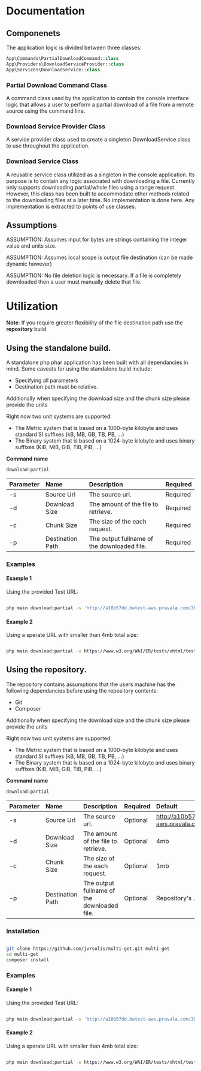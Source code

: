 
# Documentation

## Componenets

The application logic is divided between three classes:
```php
App\Commands\PartialDownloadCommand::class
App\Providers\DownloadServiceProvider::class
App\Services\DownloadService::class
```
### Partial Download Command Class
A command class used by the application to contain the console 
interface logic that allows a user to perform a partial download 
of a file from a remote source using the command line.

### Download Service Provider Class
A service provider class used to create a singleton DownloadService class to use
throughout the application.

### Download Service Class
A reusable service class utilized as a singleton in the console application.
Its purpose is to contain any logic associated with downloading a file.
Currently only supports downloading partial/whole files using a range request. 
However, this class has been built to accommodate other methods related to the 
downloading files at a later time. No implementation is done here. Any
implementation is extracted to points of use classes.


## Assumptions
ASSUMPTION: Assumes input for bytes are strings containing the integer value and units size. 

ASSUMPTION: Assumes local scope is output file destination  (can be made dynamic however)

ASSUMPTION: No file deletion logic is necessary.
            If a file is completely downloaded then a user must manually delete that file.

# Utilization
<b>Note</b>: If you require greater flexibility of the file destination path use the <b>repository</b> build

## Using the standalone build.

A standalone php phar application has been built with 
all dependancies in mind. Some caveats for using the standalone build include:

- Specifying all parameters
- Destination path must be relative. 

Additionally when specifying the download size and the chunk size please provide the units

Right now two unit systems are supported:

- The Metric system that is based on a 1000-byte kilobyte and uses standard SI suffixes (kB, MB, GB, TB, PB, …)
- The Binary system that is based on a 1024-byte kilobyte and uses binary suffixes (KiB, MiB, GiB, TiB, PiB, …)
 
<b>Command name</b>
```bash
download:partial
```

| Parameter | Name | Description | Required |
|:--|:--|:--|:--|
| -s | Source Url | The source url. | Required |
| -d | Download Size | The amount of the file to retrieve. | Required |
| -c | Chunk Size | The size of the each request. | Required |
| -p | Destination Path | The output fullname of the downloaded file. | Required |



### Examples

#### Example 1
Using the provided Test URL:

```bash

php main download:partial -s 'http://a10b57dd.bwtest-aws.pravala.com/384MB.jar' -d 4mb -c 1mb

```

#### Example 2
Using a sperate URL with smaller than 4mb total size:

```bash

php main download:partial -s https://www.w3.org/WAI/ER/tests/xhtml/testfiles/resources/pdf/dummy.pdf -d 4mb -c 1mb -p ./storage/dummy.pdf

```

## Using the repository.

The repository contains assumptions that the users machine has the following dependancies before using the repository contents:

- Git
- Composer

Additionally when specifying the download size and the chunk size please provide the units

Right now two unit systems are supported:

- The Metric system that is based on a 1000-byte kilobyte and uses standard SI suffixes (kB, MB, GB, TB, PB, …)
- The Binary system that is based on a 1024-byte kilobyte and uses binary suffixes (KiB, MiB, GiB, TiB, PiB, …)

<b>Command name</b>
```bash
download:partial
```

| Parameter | Name | Description | Required | Default |
|:--|:--|:--|:--|:--|
| -s | Source Url | The source url. | Optional | http://a10b57dd.bwtest-aws.pravala.com/384MB.jar |
| -d | Download Size | The amount of the file to retrieve. | Optional | 4mb |
| -c | Chunk Size | The size of the each request. | Optional | 1mb |
| -p | Destination Path | The output fullname of the downloaded file. | Optional | Repository's ./storage path


### Installation

```bash

git clone https://github.com/jvrsolis/multi-get.git multi-get
cd multi-get
composer install

```

### Examples

#### Example 1
Using the provided Test URL:

```bash

php main download:partial -s 'http://a10b57dd.bwtest-aws.pravala.com/384MB.jar' -d 4mb -c 1mb

```

#### Example 2
Using a sperate URL with smaller than 4mb total size:
```bash

php main download:partial -s https://www.w3.org/WAI/ER/tests/xhtml/testfiles/resources/pdf/dummy.pdf -d 4mb -c 1mb

```
